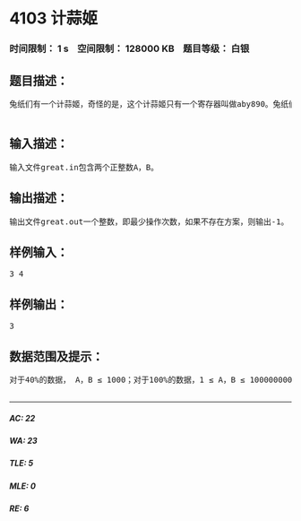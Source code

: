 # 4103 计蒜姬   
### 时间限制： 1 s&nbsp;&nbsp;&nbsp;&nbsp;空间限制： 128000 KB&nbsp;&nbsp;&nbsp;&nbsp;题目等级： 白银  
## 题目描述：  

<pre>
兔纸们有一个计蒜姬，奇怪的是，这个计蒜姬只有一个寄存器叫做aby890。兔纸们每次可以把寄存器aby890中的数字取出，进行如下四种运算的一种后，将结果放回aby890中。x = x + xx = x - xx = x * xx = x / x已知初始时寄存器里的值为A，兔纸们想要知道，是否能通过若干次操作，使得最终寄存器里的值是B。如果可能，它们还想知道最少的操作次数。  

</pre>
  
  
## 输入描述：  

<pre>
输入文件great.in包含两个正整数A，B。
</pre>
  
  
## 输出描述：  

<pre>
输出文件great.out一个整数，即最少操作次数，如果不存在方案，则输出-1。
</pre>
  
  
## 样例输入：  

<pre>
3 4
</pre>
  
  
## 样例输出：  

<pre>
3
</pre>
  
  
## 数据范围及提示：  

<pre>
对于40%的数据， A，B ≤ 1000；对于100%的数据，1 ≤ A，B ≤ 1000000000。  

</pre>
  
  
***  

##### AC: 22  
##### WA: 23  
##### TLE: 5  
##### MLE: 0  
##### RE: 6  
